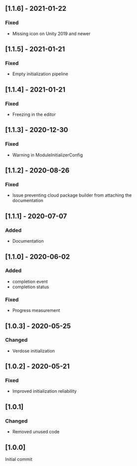 ## [1.1.6] - 2021-01-22
### Fixed
- Missing icon on Unity 2019 and newer


## [1.1.5] - 2021-01-21
### Fixed
- Empty initialization pipeline


## [1.1.4] - 2021-01-21
### Fixed
- Freezing in the editor


## [1.1.3] - 2020-12-30
### Fixed
- Warning in ModuleInitializerConfig


## [1.1.2] - 2020-08-26
### Fixed
- Issue preventing cloud package builder from attaching the documentation


## [1.1.1] - 2020-07-07
### Added 
- Documentation


## [1.1.0] - 2020-06-02
### Added 
- completion event
- completion status

### Fixed
- Progress measurement


## [1.0.3] - 2020-05-25
### Changed
- Verdose initialization


## [1.0.2] - 2020-05-21
### Fixed
- Improved initialization reliability


## [1.0.1]
### Changed
- Removed unused code


## [1.0.0]
Initial commit
